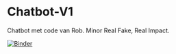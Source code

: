 # Chatbot-V1
Chatbot met code van Rob. Minor Real Fake, Real Impact.



[![Binder](https://mybinder.org/badge_logo.svg)](https://mybinder.org/v2/gh/rubenroo/Chatbot-V1/HEAD)
